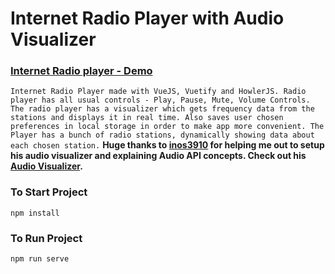 # Internet Radio Player with Audio Visualizer
### [Internet Radio player - Demo](https://tutaru99.github.io/Internet-Radio-Player-Vue)
``
Internet Radio Player made with VueJS, Vuetify and HowlerJS.
Radio player has all usual controls - Play, Pause, Mute, Volume Controls.
The radio player has a visualizer which gets frequency data from the stations and displays it in real time.
Also saves user chosen preferences in local storage in order to make app more convenient.
The Player has a bunch of radio stations, dynamically showing data about each chosen station.
``
**Huge thanks to [inos3910](https://github.com/inos3910) for helping me out to setup his audio visualizer and explaining Audio API concepts.
Check out his [Audio Visualizer](https://inos3910.github.io/audio-visualizer-by-howlerjs/).**

### To Start Project
```
npm install
```
### To Run Project
```
npm run serve
```
